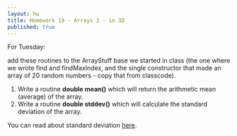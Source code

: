 ```yaml
---
layout: hw
title: Homework 19 - Arrays 3 - in 3D
published: true
---
```


For Tuesday:

add these routines to the ArrayStuff base we started in class (the one
where we wrote find and findMaxIndex, and the single constructor that
made an array of 20 random numbers - copy that from classcode).

 1. Write a routine **double  mean()** which will return the arithmetic mean (average) of the array. 
 2. Write a routine **double stddev()** which will calculate the standard deviation of the array.


You can read about standard deviation [here](http://www.mathsisfun.com/data/standard-deviation-formulas.html).



